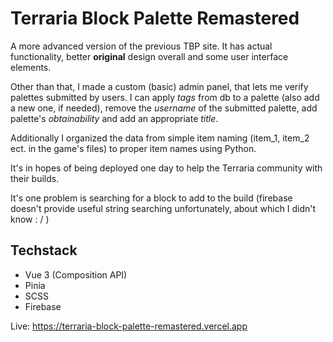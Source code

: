 # Terraria Block Palette Remastered
A more advanced version of the previous TBP site. It has actual functionality, better **original** design overall and some user interface elements.

Other than that, I made a custom (basic) admin panel, that lets me verify palettes submitted by users.
I can apply *tags* from db to a palette (also add a new one, if needed), remove the *username* of the submitted palette, add palette's *obtainability* and add an appropriate *title*.

Additionally I organized the data from simple item naming (item_1, item_2 ect. in the game's files) to proper item names using Python.

It's in hopes of being deployed one day to help the Terraria community with their builds.

It's one problem is searching for a block to add to the build (firebase doesn't provide useful string searching unfortunately, about which I didn't know : / )

## Techstack
- Vue 3 (Composition API)
- Pinia
- SCSS
- Firebase

Live: https://terraria-block-palette-remastered.vercel.app
